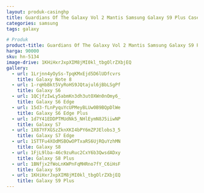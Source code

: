 ```yaml
---
layout: produk-casinghp
title: Guardians Of The Galaxy Vol 2 Mantis Samsung Galaxy S9 Plus Case
categories: samsung
tags: galaxy

# Produk
product-title: Guardians Of The Galaxy Vol 2 Mantis Samsung Galaxy S9 Plus Case
harga: 90000
sku: hn-5134
image-drive: 1KHiHxrJxpXIM8jMI0kl_tbgOlrZXbjEQ
gallery:
  - url: 1Lrjnn4yOySs-TpqKMxEjd5D6lUDfcvrs
    title: Galaxy Note 8
  - url: 1-rqHbBkt5VyRoHS9JQtajul6jBbLSgPf
    title: Galaxy S6
  - url: 1QCjfzIwLy5abmKn3dh3utOXWn0nOmy6_
    title: Galaxy S6 Edge
  - url: 15d3-fLnPyquYcUPMeyBLUw0B9BQpDlWe
    title: Galaxy S6 Edge Plus
  - url: 1d7Y41EDDPTMUdNk5_NHlEymN8J5iiwNP
    title: Galaxy S7
  - url: 1X87YFXGSzZknXKI4bPY6mZPJElobs3_5
    title: Galaxy S7 Edge
  - url: 1STTFu4XOdMSBOwOPTxaRS6UjRQuYzhMN
    title: Galaxy S8
  - url: 1FjL9lba-46c9zuRuc2CxY6b3QwsdADxy
    title: Galaxy S8 Plus
  - url: 1BNfjx2fWoLnKWPnFqMHRno7fY_C6iHsF
    title: Galaxy S9
  - url: 1KHiHxrJxpXIM8jMI0kl_tbgOlrZXbjEQ
    title: Galaxy S9 Plus
---
```

